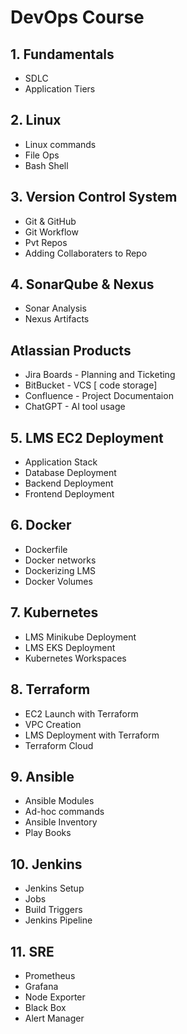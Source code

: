 # DevOps Course
## 1. Fundamentals
- SDLC
- Application Tiers
## 2. Linux 
- Linux commands
- File Ops
- Bash Shell
## 3. Version Control System
- Git & GitHub
- Git Workflow
- Pvt Repos
- Adding Collaboraters to Repo
## 4. SonarQube & Nexus
- Sonar Analysis
- Nexus Artifacts
## Atlassian Products
- Jira Boards - Planning and Ticketing
- BitBucket - VCS [ code storage]
- Confluence - Project Documentaion
- ChatGPT - AI tool usage 
## 5. LMS EC2 Deployment
- Application Stack
- Database Deployment
- Backend Deployment
- Frontend Deployment
## 6. Docker 
- Dockerfile
- Docker networks
- Dockerizing LMS
- Docker Volumes
## 7. Kubernetes
- LMS Minikube Deployment
- LMS EKS Deployment
- Kubernetes Workspaces
## 8. Terraform
- EC2 Launch with Terraform
- VPC Creation
- LMS Deployment with Terraform
- Terraform Cloud
## 9. Ansible
- Ansible Modules
- Ad-hoc commands
- Ansible Inventory
- Play Books
## 10. Jenkins
- Jenkins Setup
- Jobs
- Build Triggers
- Jenkins Pipeline
## 11. SRE
- Prometheus
- Grafana
- Node Exporter
- Black Box
- Alert Manager
